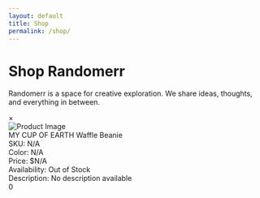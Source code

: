 ```yaml
---
layout: default
title: Shop
permalink: /shop/
---
```


# Shop Randomerr

Randomerr is a space for creative exploration. We share ideas, thoughts, and everything in between.


<!-- Product List -->
<div id="product-list" class="product-list"></div>

<!-- Product Details Modal -->
<div id="product-details-modal" class="product-details-modal">
  <div class="modal-content">
    <span id="modal-close" class="close">&times;</span>
    <div class="modal-header">
      <img id="modal-main-image" alt="Product Image" />
    </div>
    <div id="modal-title-info">
      <div id="modal-title">MY CUP OF EARTH Waffle Beanie</div>
      <div id="modal-sku">SKU: N/A</div>
      <div id="modal-color">Color: N/A</div>
      <div id="modal-price">Price: $N/A</div>
      <div id="modal-availability" class="out-of-stock">Availability: Out of Stock</div>
      <div id="modal-description">Description: No description available</div>
    </div>
    <div id="modal-body"></div>
  </div>
</div>

<!-- Cart Icon -->
<div id="cart-icon" class="cart-icon" style="display: none;">
  🛒
</div><!-- Add this inside your cart-icon element in the HTML -->
<div id="cart-badge" class="cart-badge">0</div>

<!-- Cart Container -->
<div id="cart" class="cart-container" style="display: none;">
  <h2>Your Cart</h2>
  <div id="cart-items">
    <!-- Cart items will be dynamically populated here -->
  </div>
  <div id="cart-summary" class="cart-summary">
    <div id="cart-total">Total: $0.00</div>
    <div id="cart-actions">
      <button id="checkout">Checkout</button>
    </div>
  </div>
</div>
